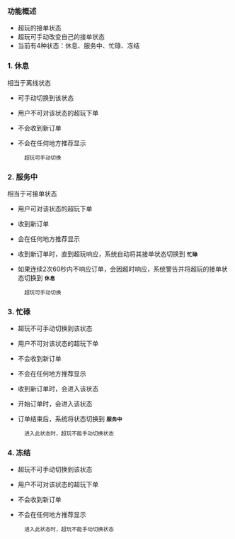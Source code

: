 ### 功能概述
* 超玩的接单状态
* 超玩可手动改变自己的接单状态
* 当前有4种状态：休息、服务中、忙碌、冻结


### 1. 休息
相当于离线状态

* 可手动切换到该状态
* 用户不可对该状态的超玩下单
* 不会收到新订单
* 不会在任何地方推荐显示

		超玩可手动切换

### 2. 服务中
相当于可接单状态

* 用户可对该状态的超玩下单
* 收到新订单
* 会在任何地方推荐显示
* 收到新订单时，直到超玩响应，系统自动将其接单状态切换到 **`忙碌`**
* 如果连续2次60秒内不响应订单，会因超时响应，系统警告并将超玩的接单状态切换到 **`休息`**

		超玩可手动切换

### 3. 忙碌
* 超玩不可手动切换到该状态
* 用户不可对该状态的超玩下单
* 不会收到新订单
* 不会在任何地方推荐显示
* 收到新订单时，会进入该状态
* 开始订单时，会进入该状态
* 订单结束后，系统将状态切换到 **`服务中`**

		进入此状态时，超玩不能手动切换状态

### 4. 冻结
* 超玩不可手动切换到该状态
* 用户不可对该状态的超玩下单
* 不会收到新订单
* 不会在任何地方推荐显示

		进入此状态时，超玩不能手动切换状态